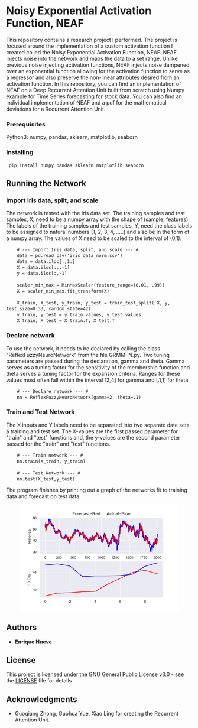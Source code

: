 # Noisy Exponential Activation Function, NEAF
This repository contains a research project I performed. The project is focused around the implementation of a custom 
activation function I created called the Noisy Exponential Activation Function, NEAF. NEAF injects noise into the network and maps the data to a set range. Unlike previous noise injecting activation functions, NEAF injects noise dampened over an exponential function allowing for the activation function to serve as a regressor and also preserve the non-linear attributes desired from an activation function. In this repository, you can find an implementation of NEAF on a Deep Recurrent Attention Unit built from scratch using Numpy example for Time Series forecasting for stock data. You can also find an individual implementation of NEAF and a pdf for the mathematical deviations for a Recurrent Attention Unit. 


### Prerequisites
Python3: numpy, pandas, sklearn, matplotlib, seaborn

### Installing
```
 pip install numpy pandas sklearn matplotlib seaborn
```

## Running the Network

### Import Iris data, split, and scale

The network is tested with the Iris data set. The training samples and test samples, X, need to be a numpy array with the shape of (sample, features). The labels of the training samples and test samples, Y, need the class labels to be assigned to natural numbers (1, 2, 3, 4, .....) and also be in the form of a numpy array. The values of X need to be scaled to the interval of (0,1).

```
    # --- Import Iris data, split, and scale --- #
    data = pd.read_csv('iris_data_norm.csv')
    data = data.iloc[:,1:]
    X = data.iloc[:,:-1]
    y = data.iloc[:,-1]

    scaler_min_max = MinMaxScaler(feature_range=(0.01, .99))
    X = scaler_min_max.fit_transform(X)

    X_train, X_test, y_train, y_test = train_test_split( X, y, test_size=0.33, random_state=42)
    y_train, y_test = y_train.values, y_test.values
    X_train, X_test = X_train.T, X_test.T  
```

### Declare network
To use the network, it needs to be declared by calling the class "ReflexFuzzyNeuroNetwork" from the file GRMMFN.py. Two tuning parameters are passed during the declaration, gamma and theta. Gamma serves as a tuning factor for the sensitivity of the membership function and theta serves a tuning factor for the expansion criteria. Ranges for these values most often fall within the interval [2,4] for gamma and [.1,1] for theta.

```
    # --- Declare network --- #
    nn = ReflexFuzzyNeuroNetwork(gamma=2, theta=.1)
```

### Train and Test Network
The X inputs and Y labels need to be separated into two separate date sets, a training and test set. The X-values
are the first passed parameter for "train" and "test" functions and, the y-values are the second parameter passed for the 
"train" and "test" functions. 

```
    # --- Train network --- #
    nn.train(X_train, y_train)

    # --- Test Network --- #
    nn.test(X_test,y_test)
```

The program finishes by printing out a graph of the networks fit to training data and forecast on test data.

<p align="center">
  <img src="GraphImage.png" alt="Forecast Graph">
</p>






## Authors

* **Enrique Nueve** 

## License

This project is licensed under the GNU General Public License v3.0 - see the [LICENSE](LICENSE) file for details

## Acknowledgments
* Guoqiang Zhong, Guohua Yue, Xiao Ling for creating the Recurrent Attention Unit.
